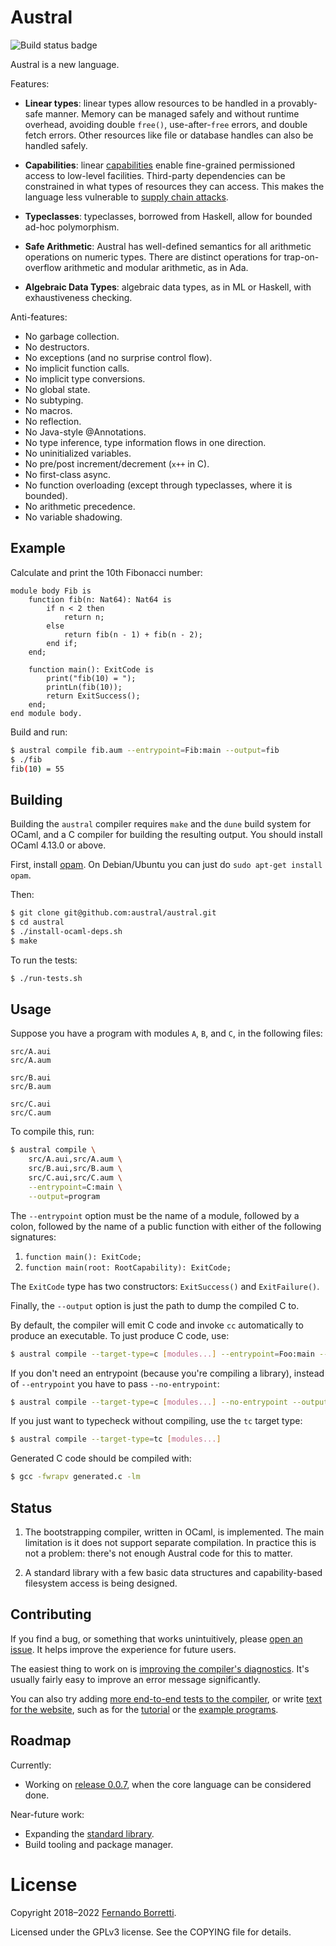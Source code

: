 # Austral

![Build status badge](https://github.com/austral/austral/actions/workflows/build-and-test.yml/badge.svg)

Austral is a new language.

Features:

- **Linear types**: linear types allow resources to be handled in a
  provably-safe manner. Memory can be managed safely and without runtime
  overhead, avoiding double `free()`, use-after-`free` errors, and double fetch
  errors. Other resources like file or database handles can also be handled
  safely.

- **Capabilities**: linear [capabilities][cap] enable fine-grained permissioned
  access to low-level facilities. Third-party dependencies can be constrained in
  what types of resources they can access. This makes the language less
  vulnerable to [supply chain attacks][sca].

- **Typeclasses**: typeclasses, borrowed from Haskell, allow for bounded ad-hoc
  polymorphism.

- **Safe Arithmetic**: Austral has well-defined semantics for all arithmetic
  operations on numeric types. There are distinct operations for
  trap-on-overflow arithmetic and modular arithmetic, as in Ada.

- **Algebraic Data Types**: algebraic data types, as in ML or Haskell, with
  exhaustiveness checking.

Anti-features:

- No garbage collection.
- No destructors.
- No exceptions (and no surprise control flow).
- No implicit function calls.
- No implicit type conversions.
- No global state.
- No subtyping.
- No macros.
- No reflection.
- No Java-style @Annotations.
- No type inference, type information flows in one direction.
- No uninitialized variables.
- No pre/post increment/decrement (`x++` in C).
- No first-class async.
- No function overloading (except through typeclasses, where it is bounded).
- No arithmetic precedence.
- No variable shadowing.

## Example

Calculate and print the 10th Fibonacci number:

```
module body Fib is
    function fib(n: Nat64): Nat64 is
        if n < 2 then
            return n;
        else
            return fib(n - 1) + fib(n - 2);
        end if;
    end;

    function main(): ExitCode is
        print("fib(10) = ");
        printLn(fib(10));
        return ExitSuccess();
    end;
end module body.
```

Build and run:

```bash
$ austral compile fib.aum --entrypoint=Fib:main --output=fib
$ ./fib
fib(10) = 55
```

## Building

Building the `austral` compiler requires `make` and the `dune` build system for
OCaml, and a C compiler for building the resulting output. You should install OCaml
4.13.0 or above.

First, install [opam][opam]. On Debian/Ubuntu you can just do `sudo apt-get install opam`.

Then:

```bash
$ git clone git@github.com:austral/austral.git
$ cd austral
$ ./install-ocaml-deps.sh
$ make
```

To run the tests:

```bash
$ ./run-tests.sh
```

## Usage

Suppose you have a program with modules `A`, `B`, and `C`, in the following
files:

```
src/A.aui
src/A.aum

src/B.aui
src/B.aum

src/C.aui
src/C.aum
```

To compile this, run:

```bash
$ austral compile \
    src/A.aui,src/A.aum \
    src/B.aui,src/B.aum \
    src/C.aui,src/C.aum \
    --entrypoint=C:main \
    --output=program
```

The `--entrypoint` option must be the name of a module, followed by a colon,
followed by the name of a public function with either of the following
signatures:

1. `function main(): ExitCode;`
2. `function main(root: RootCapability): ExitCode;`

The `ExitCode` type has two constructors: `ExitSuccess()` and `ExitFailure()`.

Finally, the `--output` option is just the path to dump the compiled C to.

By default, the compiler will emit C code and invoke `cc` automatically to
produce an executable. To just produce C code, use:

```bash
$ austral compile --target-type=c [modules...] --entrypoint=Foo:main --output=program.c
```

If you don't need an entrypoint (because you're compiling a library), instead of
`--entrypoint` you have to pass `--no-entrypoint`:

```bash
$ austral compile --target-type=c [modules...] --no-entrypoint --output=program.c
```

If you just want to typecheck without compiling, use the `tc` target type:

```bash
$ austral compile --target-type=tc [modules...]
```

Generated C code should be compiled with:

```bash
$ gcc -fwrapv generated.c -lm
```

## Status

1. The bootstrapping compiler, written in OCaml, is implemented. The main
   limitation is it does not support separate compilation. In practice this is
   not a problem: there's not enough Austral code for this to matter.

2. A standard library with a few basic data structures and capability-based
   filesystem access is being designed.

## Contributing

If you find a bug, or something that works unintuitively, please [open an
issue](https://github.com/austral/austral/issues/new). It helps improve the
experience for future users.

The easiest thing to work on is [improving the compiler's
diagnostics](https://github.com/austral/austral/issues/256). It's usually fairly
easy to improve an error message significantly.

You can also try adding [more end-to-end tests to the
compiler](https://github.com/austral/austral/tree/master/test-programs/suites),
or write [text for the website](https://austral-lang.org/), such as for the
[tutorial](https://austral-lang.org/tutorial/) or the [example
programs](https://austral-lang.org/examples/).

## Roadmap

Currently:

- Working on [release 0.0.7](https://github.com/austral/austral/issues/290),
  when the core language can be considered done.

Near-future work:

- Expanding the [standard
  library](https://github.com/austral/austral/tree/master/standard).
- Build tooling and package manager.

# License

Copyright 2018–2022 [Fernando Borretti][fernando].

Licensed under the GPLv3 license. See the COPYING file for details.

[opam]: https://opam.ocaml.org/doc/Install.html
[cap]: https://en.wikipedia.org/wiki/Capability-based_security
[sca]: https://en.wikipedia.org/wiki/Supply_chain_attack
[fernando]: https://borretti.me/
